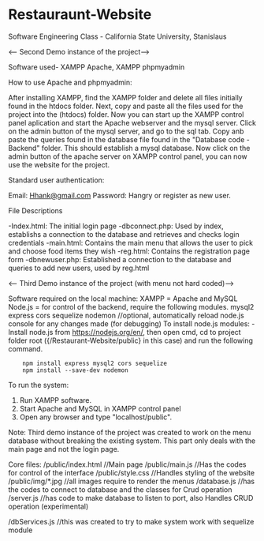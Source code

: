 # Restauraunt-Website
Software Engineering Class - California State University, Stanislaus

<-- Second Demo instance of the project-->

Software used- XAMPP Apache, XAMPP phpmyadmin

How to use Apache and phpmyadmin:

After installing XAMPP, find the XAMPP folder and delete all files initially found in the htdocs folder.
Next, copy and paste all the files used for the project into the (htdocs) folder. Now you can start up
the XAMPP control panel aplication and start the Apache webserver and the mysql server. Click on
the admin button of the mysql server, and go to the sql tab. Copy anb paste the queries found
in the database file found in the "Database code - Backend" folder. This should establish a mysql 
database. Now click on the admin button of the apache server on XAMPP control panel, you can now use
the website for the project.

Standard user authentication:

Email: Hhank@gmail.com
Password: Hangry
or 
register as new user.

File Descriptions 

-Index.html: The initial login page 
-dbconnect.php: Used by index, establishs a connection to the database and retrieves and checks login 
credentials
-main.html: Contains the main menu that allows the user to pick and choose food items they wish
-reg.html: Contains the registration page form
-dbnewuser.php: Established a connection to the database and queries to add new users, used by reg.html





<-- Third Demo instance of the project (with menu not hard coded)-->

Software required on the local machine:
    XAMPP = Apache and MySQL
    Node.js = for control of the backend, require the following modules.
        mysql2
        express
        cors
        sequelize
        nodemon       //optional, automatically reload node.js console for any changes made (for debugging)
To install node.js modules:
    -Install node.js from https://nodejs.org/en/, then open cmd, cd to project folder root ({/Restaurant-Website/public}  in this case) and run the following command.

        npm install express mysql2 cors sequelize
        npm install --save-dev nodemon

To run the system:

1. Run XAMPP software.
2. Start Apache and MySQL in XAMPP control panel
3. Open any browser and type "localhost/public".

Note: Third demo instance of the project was created to work on the menu database without breaking the existing system. This part only deals with the main page and not the login page.

Core files:
/public/index.html     //Main page
/public/main.js        //Has the codes for control of the interface
/public/style.css      //Handles styling of the website
/public/img/*.jpg      //all images require to render the menus
/database.js           //has the codes to connect to database and the classes for Crud operation
/server.js             //has code to make database to listen to port, also Handles CRUD operation (experimental)

/dbServices.js        //this was created to try to make system work with sequelize module


